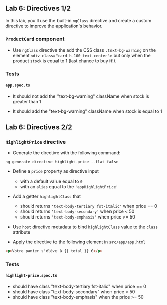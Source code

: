 ## Lab 6: Directives 1/2

In this lab, you'll use the built-in `ngClass` directive and create a custom directive to improve the application's behavior.

### `ProductCard` component

- Use `ngClass` directive the add the CSS class `.text-bg-warning` on the element `<div class="card h-100 text-center">` but only when the product `stock` is equal to 1 (last chance to buy it!).

### Tests

#### `app.spec.ts`

- It should not add the "text-bg-warning" className when stock is greater than 1

- It should add the "text-bg-warning" className when stock is equal to 1



## Lab 6: Directives 2/2
### `HighlightPrice` directive

- Generate the directive with the following command:

```shell
ng generate directive highlight-price --flat false
```

- Define a `price` property as directive input
  - with a default value equal to `0`
  - with an `alias` equal to the `'appHighlightPrice'`
  
- Add a getter `highlightClass` that
  - should returns `'text-body-tertiary fst-italic'` when price == 0
  - should returns `'text-body-secondary'` when price < 50
  - should returns `'text-body-emphasis'` when price >= 50

- Use `host` directive metadata to bind `highlightClass` value to the `class` attribute 

- Apply the directive to the following element in `src/app/app.html`

```html
<p>Votre panier s'élève à {{ total }} €</p>
```

### Tests

#### `highlight-price.spec.ts`

- should have class "text-body-tertiary fst-italic" when price == 0
- should have class "text-body-secondary" when price < 50
- should have class "text-body-emphasis" when the price >= 50
